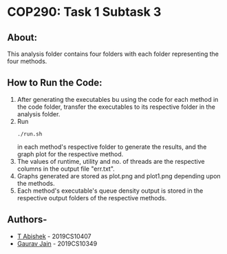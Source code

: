 # COP290: Task 1 Subtask 3

## About:
This analysis folder contains four folders with each folder representing the four methods.


## How to Run the Code:
1. After generating the executables bu using the code for each method in the code folder, transfer the executables to its respective folder in the analysis folder.
2. Run 
    ```
    ./run.sh
    ```
    in each method's respective folder to generate the results, and the graph plot for the respective method.
3.  The values of runtime, utility and no. of threads are the respective columns in the output file "err.txt".
4.  Graphs generated are stored as plot.png and plot1.png depending upon the methods.
5.  Each method's executable's queue density output is stored in the respective output folders of the respective methods.

## Authors-

* [T Abishek](https://github.com/abishek2188/) -   2019CS10407
* [Gaurav Jain](https://github.com/GAURAV-28)   -   2019CS10349

